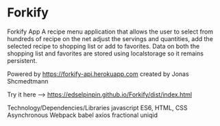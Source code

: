 # Forkify
Forkify App
A recipe menu application that allows the user to select from hundreds of recipe on the net adjust the servings and quantities, add the selected recipe to shopping list or add to favorites. 
Data on both the shopping list and favorites are stored using localstorage so it remains persistent.

Powered by https://forkify-api.herokuapp.com created by Jonas Shcmedtmann

Try it here -->  https://edselpinpin.github.io/Forkify/dist/index.html



Technology/Dependencies/Libraries 
javascript ES6, HTML, CSS
Asynchronous 
Webpack
babel
axios
fractional
uniqid
